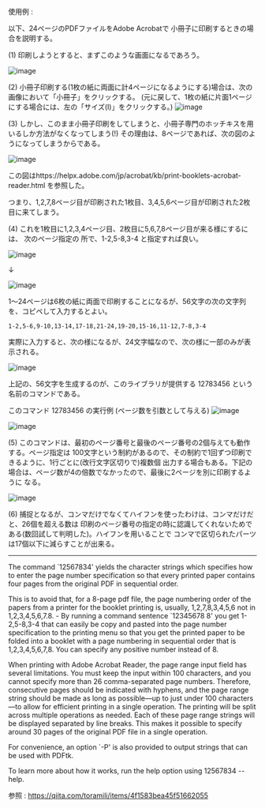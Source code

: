 使用例 : 

以下、24ページのPDFファイルをAdobe Acrobatで 小冊子に印刷するときの場合を説明する。

(1) 印刷しようとすると、まずこのような画面になるであろう。

![image](https://github.com/user-attachments/assets/7cd498ef-da75-4711-b31c-fc604fb655f4)

(2) 小冊子印刷する(1枚の紙に両面に計4ページになるようにする)場合は、次の画像において「小冊子」をクリックする。
(元に戻して、1枚の紙に片面1ページにする場合には、左の「サイズ(I)」をクリックする。)
![image](https://github.com/user-attachments/assets/0768d4ef-2253-4993-a609-6056458bef74)

(3) しかし、このまま小冊子印刷をしてしまうと、小冊子専門のホッチキスを用いるしか方法がなくなってしまう(!) 
その理由は、8ページであれば、次の図のようになってしまうからである。

![image](https://github.com/user-attachments/assets/1b81c031-c1db-4960-9945-5cd3f96ae4b2)

この図はhttps://helpx.adobe.com/jp/acrobat/kb/print-booklets-acrobat-reader.html を参照した。

つまり、1,2,7,8ページ目が印刷された1枚目、3,4,5,6ページ目が印刷された2枚目に来てしまう。

(4) これを1枚目に1,2,3,4ページ目、2枚目に5,6,7,8ページ目が来る様にするには、 次のページ指定の
所で、1-2,5-8,3-4 と指定すれば良い。

![image](https://github.com/user-attachments/assets/12d19e9d-b176-45d7-b768-79c4452aeca4)

↓

![image](https://github.com/user-attachments/assets/199d655e-d56f-46b4-af0f-4a624c15b1b6)

1～24ページは6枚の紙に両面で印刷することになるが、56文字の次の文字列を、コピペして入力するとよい。

```
1-2,5-6,9-10,13-14,17-18,21-24,19-20,15-16,11-12,7-8,3-4
```

実際に入力すると、次の様になるが、24文字幅なので、次の様に一部のみが表示される。  

![image](https://github.com/user-attachments/assets/97a025f0-17fb-4edf-a39f-db734076dcaa)

上記の、56文字を生成するのが、このライブラリが提供する 12783456 という名前のコマンドである。

このコマンド 12783456 の実行例 (ページ数を引数として与える)
![image](https://github.com/user-attachments/assets/02e1932e-ad62-42d4-8328-7d1bd045f27f)

![image](https://github.com/user-attachments/assets/c1d73cc1-eb75-41f8-a66c-2dc507224788)

(5) このコマンドは、最初のページ番号と最後のページ番号の2個与えても動作する。ページ指定は
100文字という制約があるので、その制約で1回ずつ印刷できるように、1行ごとに(改行文字区切りで)複数個
出力する場合もある。下記の場合は、ページ数が4の倍数でなかったので、最後に2ページを別に印刷するように
なる。

![image](https://github.com/user-attachments/assets/261e7714-0163-4e6f-8d92-04cc830dc1b6)

(6) 捕捉となるが、コンマだけでなくてハイフンを使ったわけは、コンマだけだと、26個を超える数は
印刷のページ番号の指定の時に認識してくれないためである(数回試して判明した)。ハイフンを用いることで
コンマで区切られたパーツは17個以下に減らすことが出来る。



----
The command `12567834' yields the character strings which specifies how to 
enter the page number specification so that every printed paper contains four 
pages from the original PDF in sequential order. 

This is to avoid that, for a 8-page pdf file, the page numbering order
of the papers from a printer for the booklet printing is, usually,
1,2,7,8,3,4,5,6 not in 1,2,3,4,5,6,7.8. - By running a command sentence
`12345678 8' you get 1-2,5-8,3-4 that can easily be copy and pasted 
into the page number specification to the printing menu so that you 
get the printed paper to be folded into a booklet with a page numbering
in sequential order that is 1,2,3,4,5,6,7,8. You can specify any positive 
number instead of 8. 

When printing with Adobe Acrobat Reader, the page range input field has several limitations.
You must keep the input within 100 characters, and you cannot specify more than 26 comma-separated page numbers.
Therefore, consecutive pages should be indicated with hyphens, and the page range string should be made 
as long as possible—up to just under 100 characters—to allow for efficient printing in a single operation.
The printing will be split across multiple operations as needed.
Each of these page range strings will be displayed separated by line breaks.
This makes it possible to specify around 30 pages of the original PDF file in a single operation.

For convenience, an option `-P' is also provided to output strings that can be used with PDFtk.

To learn more about how it works, run the help option using 12567834 --help.

参照 : https://qiita.com/toramili/items/4f1583bea45f51662055
